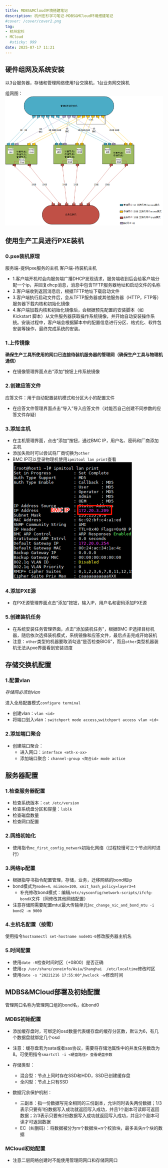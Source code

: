 ```yaml
---
title: MDBS&MCloud环境搭建笔记
description: 杭州宏杉学习笔记-MDBS&MCloud环境搭建笔记
#cover: /cover/cover2.png
tag:
- 杭州宏杉
- MCloud
  #sticky: 999
date: 2025-07-17 11:21
---
```


## 硬件组网及系统安装

以3台服务器，存储和管理网络使用1台交换机，1台业务网交换机

组网图：
![alt text](images/image2.png)

## 使用生产工具进行PXE装机

### 0.pxe装机原理

服务端-提供pxe服务的主机
客户端-待装机主机

* 1.客户端开机时会向服务端广播DHCP发现请求，服务端收到后会给客户端分配一个ip，并回复dhcp消息，消息中包含TFTP服务器地址和启动文件的名称
* 2.客户端收到返回消息后，根据TFTP地址下载启动文件
* 3.客户端执行启动文件后，会从TFTP服务器或其他服务器（HTTP，FTP等）服务器下载内核和初始化镜像
* 4.客户端加载内核和初始化镜像后，会根据预先配置的安装脚本（如 Kickstart 脚本）从文件服务器获取操作系统镜像，并开始自动安装操作系统。安装过程中，客户端会根据脚本中的配置信息进行分区、格式化、软件包安装等操作，最终完成系统的安装。

### 1.上传镜像

**确保生产工具所使用的网口已连接待装机服务器的管理网（确保生产工具与物理机通信）**

* 在镜像管理界面点击“添加”按钮上传系统镜像

### 2.创建应答文件

应答文件：用于自动配置装机模式和分区大小的配置文件

* 在应答文件管理界面点击“导入”导入应答文件（对能否自己创建不同参数的应答文件存疑）

### 3.添加主机

* 在主机管理界面，点击“添加”按钮，通过BMC IP，用户名、密码和厂商添加主机
* 添加失败时可以尝试将厂商切换为`other`
* BMC IP可以登录物理机使用`ipmitool lan print`查看
  ![alt text](images/image.png)
  
### 4.添加PXE源

* 在PXE源管理界面点击“添加”按钮，输入IP，用户名和密码添加PXE源

### 5.创建装机任务

* 在系统安装任务管理界面，点击"添加装机任务"，根据BMC IP选择目标机器，随后依次选择装机模式，系统镜像和应答文件，最后点击完成开始装机
* 注意：`other`类型的机器要取消勾选“是否检查BIOS”，而且`other`类型机器装机无法从pxe界面看到安装进度

## 存储交换机配置

### 1.配置vlan

*存储网必须划vlan*

进入全局配置模式`configure terminal`

* 创建vlan：`vlan <id>`
* 将端口划入vlan：`switchport mode access`,`switchport access vlan <id>`

### 2.添加端口聚合

* 创建端口聚合：
  * 进入网口：`interface <eth-x-xx>`
  * 添加端口聚合：`channel-group <聚合id> mode actice`
  
## 服务器配置

### 1.检查服务器配置

* 检查系统版本：`cat /etc/version`
* 检查系统盘分区和容量：`lsblk`
* 检查磁盘数量
* 检查网口配置

### 2.网络初始化

* 使用指令`mc_first_config_network`初始化网络（过程较慢可三个节点同时进行）
  
### 3.网络ip配置

* 根据指导书指令配置管理，存储，业务，迁移网络的bond和ip
* bond模式为`mode=4，miimon=100，xmit_hash_policy=layer3+4`
  * 补充修改bond模式：编辑`/etc/sysconfig/network-scripts/ifcfg-bondX`文件（同修改其他网络配置）
* 注意存储网需要配置mtu(最大传输单元)`mc_change_nic_and_bond_mtu -i bond2 -m 9000`

### 4.主机名配置（按需）

使用指令`hostnamectl set-hostname node01-6`修改服务器主机名

### 5.时间配置

* 使用`date -R`检查时间时区（+0800）是否正确
* 使用`cp /usr/share/zoneinfo/Asia/Shanghai  /etc/localtime`修改时区
* 使用`date -s "20221216 17:55:00"`,`hwclock -w`修改时间
  
## MDBS&MCloud部署及初始配置

管理网口名称为管理网口组的bond名，如bond0

### MDBS初始配置

* 添加缓存盘时，可绑定的osd数量代表缓存盘的缓存分区数，默认为6，有几个数据盘就绑定几个osd

* 注意：缓存盘若为sata或者sas协议，需要将存储池属性中的并发任务数改为8。可使用指令`smartctl -i <硬盘路径> 查看硬盘参数`

* 存储类型：
  * 混合型：节点上同时存在SSD和HDD，SSD已创建缓存盘
  * 全闪型：节点上只有SSD

* 数据冗余保护机制：
  * 三副本：指一份数据写完全相同的三份副本，允许同时丢失两份数据；1/3表示只要有1份数据写入成功就返回写入成功，并且1个副本可读即可返回数据；2/3表示只要有2份数据写入成功就返回写入成功，并且2个副本可读才可返回数据
  * EC（纠删码）：将数据被分为m个数据块+n个校验块，最多丢失n个块的数据
  
### MCloud初始配置

* 注意二层网络创建时不能使用管理网网口和存储网网口
